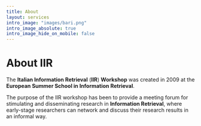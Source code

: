 ```yaml
---
title: About
layout: services
intro_image: "images/bari.png"
intro_image_absolute: true
intro_image_hide_on_mobile: false
---
```


# About IIR

The **Italian Information Retrieval** (**IIR**) **Workshop** was created in 2009 at the **European Summer School in Information Retrieval**.

The purpose of the IIR workshop has been to provide a meeting forum for stimulating and disseminating research in **Information Retrieval**, where early-stage researchers can network and discuss their research results in an informal way.
